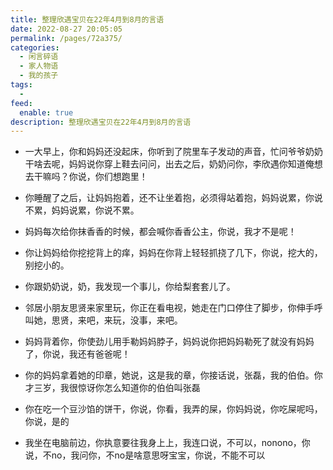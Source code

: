 ```yaml
---
title: 整理欣遇宝贝在22年4月到8月的言语
date: 2022-08-27 20:05:05
permalink: /pages/72a375/
categories:
  - 闲言碎语
  - 家人物语
  - 我的孩子
tags:
  -
feed:
  enable: true
description: 整理欣遇宝贝在22年4月到8月的言语
---
```



- 一大早上，你和妈妈还没起床，你听到了院里车子发动的声音，忙问爷爷奶奶干啥去呢，妈妈说你穿上鞋去问问，出去之后，奶奶问你，李欣遇你知道俺想去干嘛吗？你说，你们想跑里！

- 你睡醒了之后，让妈妈抱着，还不让坐着抱，必须得站着抱，妈妈说累，你说不累，妈妈说累，你说不累。

- 妈妈每次给你抹香香的时候，都会喊你香香公主，你说，我才不是呢！

- 你让妈妈给你挖挖背上的痒，妈妈在你背上轻轻抓挠了几下，你说，挖大的，别挖小的。

- 你跟奶奶说，奶，我发现一个事儿，你给梨套套儿了。

- 邻居小朋友思贤来家里玩，你正在看电视，她走在门口停住了脚步，你伸手呼叫她，思贤，来吧，来玩，没事，来吧。

- 妈妈背着你，你使劲儿用手勒妈妈脖子，妈妈说你把妈妈勒死了就没有妈妈了，你说，我还有爸爸呢！

- 你的妈妈拿着她的印章，她说，这是我的章，你接话说，张磊，我的伯伯。你才三岁，我很惊讶你怎么知道你的伯伯叫张磊

- 你在吃一个豆沙馅的饼干，你说，你看，我弄的屎，你妈妈说，你吃屎呢吗，你说，是的

- 我坐在电脑前边，你执意要往我身上上，我连口说，不可以，nonono，你说，不no，我问你，不no是啥意思呀宝宝，你说，不能不可以